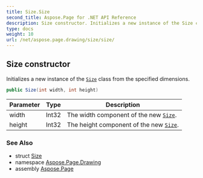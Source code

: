 ```yaml
---
title: Size.Size
second_title: Aspose.Page for .NET API Reference
description: Size constructor. Initializes a new instance of the Size class from the specified dimensions
type: docs
weight: 10
url: /net/aspose.page.drawing/size/size/
---
```

## Size constructor

Initializes a new instance of the [`Size`](../) class from the specified dimensions.

```csharp
public Size(int width, int height)
```

| Parameter | Type | Description |
| --- | --- | --- |
| width | Int32 | The width component of the new [`Size`](../). |
| height | Int32 | The height component of the new [`Size`](../). |

### See Also

* struct [Size](../)
* namespace [Aspose.Page.Drawing](../../size/)
* assembly [Aspose.Page](../../../)


